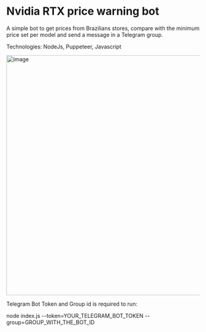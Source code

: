 # Nvidia RTX price warning bot

A simple bot to get prices from Brazilians stores, compare with the minimum price set per model and send a message in a Telegram group.

Technologies: NodeJs, Puppeteer, Javascript

<img width="627" alt="image" src="https://user-images.githubusercontent.com/29731180/157283942-5bcc9923-547e-4743-8f2b-cc894f1956a9.png">



Telegram Bot Token and Group id is required to run:

node index.js --token=YOUR_TELEGRAM_BOT_TOKEN --group=GROUP_WITH_THE_BOT_ID
